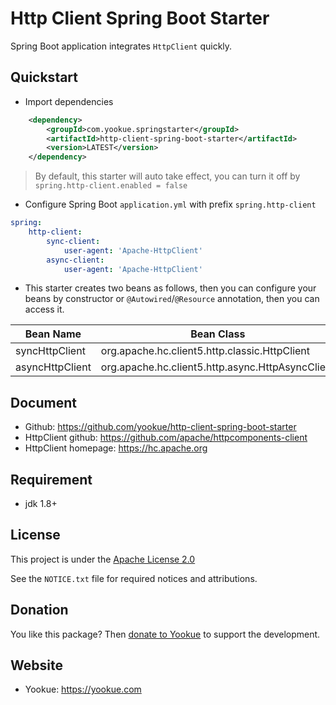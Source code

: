# Http Client Spring Boot Starter

Spring Boot application integrates `HttpClient` quickly.

## Quickstart

- Import dependencies

```xml
    <dependency>
        <groupId>com.yookue.springstarter</groupId>
        <artifactId>http-client-spring-boot-starter</artifactId>
        <version>LATEST</version>
    </dependency>
```

> By default, this starter will auto take effect, you can turn it off by `spring.http-client.enabled = false`

- Configure Spring Boot `application.yml` with prefix `spring.http-client`

```yml
spring:
    http-client:
        sync-client:
            user-agent: 'Apache-HttpClient'
        async-client:
            user-agent: 'Apache-HttpClient'
```

- This starter creates two beans as follows, then you can configure your beans by constructor or `@Autowired`/`@Resource` annotation, then you can access it.

| Bean Name       | Bean Class                                       |
|-----------------|--------------------------------------------------|
| syncHttpClient  | org.apache.hc.client5.http.classic.HttpClient    |
| asyncHttpClient | org.apache.hc.client5.http.async.HttpAsyncClient |

## Document

- Github: https://github.com/yookue/http-client-spring-boot-starter
- HttpClient github: https://github.com/apache/httpcomponents-client
- HttpClient homepage: https://hc.apache.org

## Requirement

- jdk 1.8+

## License

This project is under the [Apache License 2.0](https://www.apache.org/licenses/LICENSE-2.0)

See the `NOTICE.txt` file for required notices and attributions.

## Donation

You like this package? Then [donate to Yookue](https://yookue.com/public/donate) to support the development.

## Website

- Yookue: https://yookue.com
